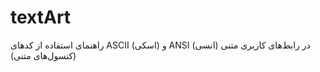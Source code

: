 # textArt
راهنمای استفاده از کدهای ASCII (اسکی) و ANSI (انسی) در رابط‌های کاربری متنی (کنسول‌های متنی)
